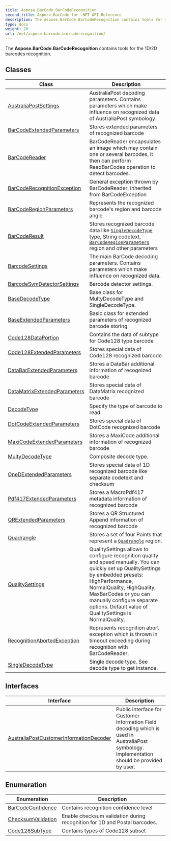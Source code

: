 ```yaml
---
title: Aspose.BarCode.BarCodeRecognition
second_title: Aspose.BarCode for .NET API Reference
description: The Aspose.BarCode.BarCodeRecognition contains tools for the 1D/2D barcodes recognition
type: docs
weight: 20
url: /net/aspose.barcode.barcoderecognition/
---
```

The **Aspose.BarCode.BarCodeRecognition** contains tools for the 1D/2D barcodes recognition.

## Classes

| Class | Description |
| --- | --- |
| [AustraliaPostSettings](./australiapostsettings/) | AustraliaPost decoding parameters. Contains parameters which make influence on recognized data of AustraliaPost symbology. |
| [BarCodeExtendedParameters](./barcodeextendedparameters/) | Stores extended parameters of recognized barcode |
| [BarCodeReader](./barcodereader/) | BarCodeReader encapsulates an image which may contain one or several barcodes, it then can perform ReadBarCodes operation to detect barcodes. |
| [BarCodeRecognitionException](./barcoderecognitionexception/) | General exception thrown by BarCodeReader, inherited from BarCodeException |
| [BarCodeRegionParameters](./barcoderegionparameters/) | Represents the recognized barcode's region and barcode angle |
| [BarCodeResult](./barcoderesult/) | Stores recognized barcode data like [`SingleDecodeType`](../aspose.barcode.barcoderecognition/singledecodetype/) type, String codetext, [`BarCodeRegionParameters`](../aspose.barcode.barcoderecognition/barcoderegionparameters/) region and other parameters |
| [BarcodeSettings](./barcodesettings/) | The main BarCode decoding parameters. Contains parameters which make influence on recognized data. |
| [BarcodeSvmDetectorSettings](./barcodesvmdetectorsettings/) | Barcode detector settings. |
| [BaseDecodeType](./basedecodetype/) | Base class for MultyDecodeType and SingleDecodeType. |
| [BaseExtendedParameters](./baseextendedparameters/) | Basic class for extended parameters of recognized barcode storing |
| [Code128DataPortion](./code128dataportion/) | Contains the data of subtype for Code128 type barcode |
| [Code128ExtendedParameters](./code128extendedparameters/) | Stores special data of Code128 recognized barcode |
| [DataBarExtendedParameters](./databarextendedparameters/) | Stores a DataBar additional information of recognized barcode |
| [DataMatrixExtendedParameters](./datamatrixextendedparameters/) | Stores special data of DataMatrix recognized barcode |
| [DecodeType](./decodetype/) | Specify the type of barcode to read. |
| [DotCodeExtendedParameters](./dotcodeextendedparameters/) | Stores special data of DotCode recognized barcode |
| [MaxiCodeExtendedParameters](./maxicodeextendedparameters/) | Stores a MaxiCode additional information of recognized barcode |
| [MultyDecodeType](./multydecodetype/) | Composite decode type. |
| [OneDExtendedParameters](./onedextendedparameters/) | Stores special data of 1D recognized barcode like separate codetext and checksum |
| [Pdf417ExtendedParameters](./pdf417extendedparameters/) | Stores a MacroPdf417 metadata information of recognized barcode |
| [QRExtendedParameters](./qrextendedparameters/) | Stores a QR Structured Append information of recognized barcode |
| [Quadrangle](./quadrangle/) | Stores a set of four Points that represent a [`Quadrangle`](../aspose.barcode.barcoderecognition/quadrangle/) region. |
| [QualitySettings](./qualitysettings/) | QualitySettings allows to configure recognition quality and speed manually. You can quickly set up QualitySettings by embedded presets: HighPerformance, NormalQuality, HighQuality, MaxBarCodes or you can manually configure separate options. Default value of QualitySettings is NormalQuality. |
| [RecognitionAbortedException](./recognitionabortedexception/) | Represents recognition abort exception which is thrown in timeout exceeding during recognition with BarCodeReader. |
| [SingleDecodeType](./singledecodetype/) | Single decode type. See decode type to get instance. |
## Interfaces

| Interface | Description |
| --- | --- |
| [AustraliaPostCustomerInformationDecoder](./australiapostcustomerinformationdecoder/) | Public interface for Customer Information Field decoding which is used in AustraliaPost symbology. Implementation should be provided by user. |
## Enumeration

| Enumeration | Description |
| --- | --- |
| [BarCodeConfidence](./barcodeconfidence/) | Contains recognition confidence level |
| [ChecksumValidation](./checksumvalidation/) | Enable checksum validation during recognition for 1D and Postal barcodes. |
| [Code128SubType](./code128subtype/) | Contains types of Code128 subset |


